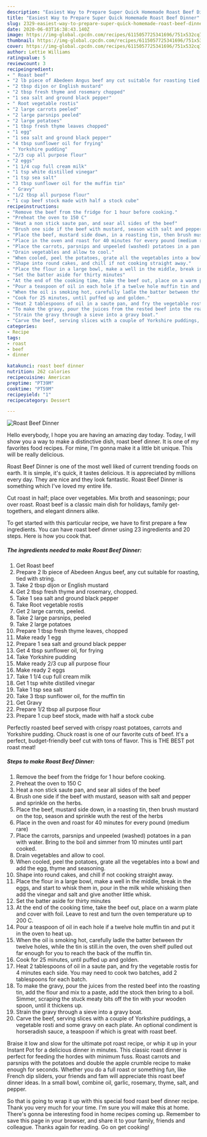 ```yaml
---
description: "Easiest Way to Prepare Super Quick Homemade Roast Beef Dinner"
title: "Easiest Way to Prepare Super Quick Homemade Roast Beef Dinner"
slug: 2329-easiest-way-to-prepare-super-quick-homemade-roast-beef-dinner
date: 2020-06-03T16:38:43.140Z
image: https://img-global.cpcdn.com/recipes/6115057725341696/751x532cq70/roast-beef-dinner-recipe-main-photo.jpg
thumbnail: https://img-global.cpcdn.com/recipes/6115057725341696/751x532cq70/roast-beef-dinner-recipe-main-photo.jpg
cover: https://img-global.cpcdn.com/recipes/6115057725341696/751x532cq70/roast-beef-dinner-recipe-main-photo.jpg
author: Lettie Williams
ratingvalue: 5
reviewcount: 3
recipeingredient:
- " Roast beef"
- "2 lb piece of Abedeen Angus beef any cut suitable for roasting tied with string"
- "2 tbsp dijon or English mustard"
- "2 tbsp fresh thyme and rosemary chopped"
- "1 sea salt and ground black pepper"
- " Root vegetable rostis"
- "2 large carrots peeled"
- "2 large parsnips peeled"
- "2 large potatoes"
- "1 tbsp fresh thyme leaves chopped"
- "1 egg"
- "1 sea salt and ground black pepper"
- "4 tbsp sunflower oil for frying"
- " Yorkshire pudding"
- "2/3 cup all purpose flour"
- "2 eggs"
- "1 1/4 cup full cream milk"
- "1 tsp white distilled vinegar"
- "1 tsp sea salt"
- "3 tbsp sunflower oil for the muffin tin"
- " Gravy"
- "1/2 tbsp all purpose flour"
- "1 cup beef stock made with half a stock cube"
recipeinstructions:
- "Remove the beef from the fridge for 1 hour before cooking."
- "Preheat the oven to 150 C"
- "Heat a non stick saute pan, and sear all sides of the beef"
- "Brush one side if the beef with mustard, season with salt and pepper and sprinkle on the herbs."
- "Place the beef, mustard side down, in a roasting tin, then brush mustard on the top, season and sprinkle wuth the rest of the herbs"
- "Place in the oven and roast for 40 minutes for every pound (medium rare)"
- "Place the carrots, parsnips and unpeeled (washed) potatoes in a pan with water. Bring to the boil and simmer from 10 minutes until part cooked."
- "Drain vegetables and allow to cool."
- "When cooled, peel the potatoes, grate all the vegetables into a bowl and add the egg, thyme and seasoning."
- "Shape into round cakes, and chill if not cooking straight away."
- "Place the flour in a large bowl, make a well in the middle, break in the eggs, and start to whisk them in, pour in the milk while whisking then add the vinegar and salt and give another little whisk."
- "Set the batter aside for thirty minutes"
- "At the end of the cooking time, take the beef out, place on a warm plate and cover with foil. Leave to rest and turn the oven temperature up to 200 C."
- "Pour a teaspoon of oil in each hole if a twelve hole muffin tin and put it in the oven to heat up."
- "When the oil is smoking hot, carefully ladle the batter between thr twelve holes, while the tin is still.in the oven, the oven shelf pulled out far enough for you to reach the back of the muffin tin."
- "Cook for 25 minutes, until puffed up and golden."
- "Heat 2 tablespoons of oil in a saute pan, and fry the vegetable rostis for 4 minutes each side. You may need to cook two batches, add 2 tablespoons for each batch."
- "To make the gravy, pour the juices from the rested beef into the roasting tin, add the flour and mix to a paste, add the stock then bring to a boil. Simmer, scraping the stuck meaty bits off the tin with your wooden spoon, until it thickens up."
- "Strain the gravy through a sieve into a gravy boat."
- "Carve the beef, serving slices with a couple of Yorkshire puddings, a vegetable rosti and some gravy on each plate. An optional condiment is horseradish sauce, a teaspoon if which is great with roast beef."
categories:
- Recipe
tags:
- roast
- beef
- dinner

katakunci: roast beef dinner 
nutrition: 262 calories
recipecuisine: American
preptime: "PT39M"
cooktime: "PT59M"
recipeyield: "1"
recipecategory: Dessert

---
```



![Roast Beef Dinner](https://img-global.cpcdn.com/recipes/6115057725341696/751x532cq70/roast-beef-dinner-recipe-main-photo.jpg)

Hello everybody, I hope you are having an amazing day today. Today, I will show you a way to make a distinctive dish, roast beef dinner. It is one of my favorites food recipes. For mine, I'm gonna make it a little bit unique. This will be really delicious.

Roast Beef Dinner is one of the most well liked of current trending foods on earth. It is simple, it's quick, it tastes delicious. It is appreciated by millions every day. They are nice and they look fantastic. Roast Beef Dinner is something which I've loved my entire life.

Cut roast in half; place over vegetables. Mix broth and seasonings; pour over roast. Roast beef is a classic main dish for holidays, family get-togethers, and elegant dinners alike.


To get started with this particular recipe, we have to first prepare a few ingredients. You can have roast beef dinner using 23 ingredients and 20 steps. Here is how you cook that.

<!--inarticleads1-->

##### The ingredients needed to make Roast Beef Dinner:

1. Get  Roast beef
1. Prepare 2 lb piece of Abedeen Angus beef, any cut suitable for roasting, tied with string.
1. Take 2 tbsp dijon or English mustard
1. Get 2 tbsp fresh thyme and rosemary, chopped.
1. Take 1 sea salt and ground black pepper
1. Take  Root vegetable rostis
1. Get 2 large carrots, peeled.
1. Take 2 large parsnips, peeled
1. Take 2 large potatoes
1. Prepare 1 tbsp fresh thyme leaves, chopped
1. Make ready 1 egg
1. Prepare 1 sea salt and ground black pepper
1. Get 4 tbsp sunflower oil, for frying
1. Take  Yorkshire pudding
1. Make ready 2/3 cup all purpose flour
1. Make ready 2 eggs
1. Take 1 1/4 cup full cream milk
1. Get 1 tsp white distilled vinegar
1. Take 1 tsp sea salt
1. Take 3 tbsp sunflower oil, for the muffin tin
1. Get  Gravy
1. Prepare 1/2 tbsp all purpose flour
1. Prepare 1 cup beef stock, made with half a stock cube


Perfectly roasted beef served with crispy roast potatoes, carrots and Yorkshire pudding. Chuck roast is one of our favorite cuts of beef. It&#39;s a perfect, budget-friendly beef cut with tons of flavor. This is THE BEST pot roast meat! 

<!--inarticleads2-->

##### Steps to make Roast Beef Dinner:

1. Remove the beef from the fridge for 1 hour before cooking.
1. Preheat the oven to 150 C
1. Heat a non stick saute pan, and sear all sides of the beef
1. Brush one side if the beef with mustard, season with salt and pepper and sprinkle on the herbs.
1. Place the beef, mustard side down, in a roasting tin, then brush mustard on the top, season and sprinkle wuth the rest of the herbs
1. Place in the oven and roast for 40 minutes for every pound (medium rare)
1. Place the carrots, parsnips and unpeeled (washed) potatoes in a pan with water. Bring to the boil and simmer from 10 minutes until part cooked.
1. Drain vegetables and allow to cool.
1. When cooled, peel the potatoes, grate all the vegetables into a bowl and add the egg, thyme and seasoning.
1. Shape into round cakes, and chill if not cooking straight away.
1. Place the flour in a large bowl, make a well in the middle, break in the eggs, and start to whisk them in, pour in the milk while whisking then add the vinegar and salt and give another little whisk.
1. Set the batter aside for thirty minutes
1. At the end of the cooking time, take the beef out, place on a warm plate and cover with foil. Leave to rest and turn the oven temperature up to 200 C.
1. Pour a teaspoon of oil in each hole if a twelve hole muffin tin and put it in the oven to heat up.
1. When the oil is smoking hot, carefully ladle the batter between thr twelve holes, while the tin is still.in the oven, the oven shelf pulled out far enough for you to reach the back of the muffin tin.
1. Cook for 25 minutes, until puffed up and golden.
1. Heat 2 tablespoons of oil in a saute pan, and fry the vegetable rostis for 4 minutes each side. You may need to cook two batches, add 2 tablespoons for each batch.
1. To make the gravy, pour the juices from the rested beef into the roasting tin, add the flour and mix to a paste, add the stock then bring to a boil. Simmer, scraping the stuck meaty bits off the tin with your wooden spoon, until it thickens up.
1. Strain the gravy through a sieve into a gravy boat.
1. Carve the beef, serving slices with a couple of Yorkshire puddings, a vegetable rosti and some gravy on each plate. An optional condiment is horseradish sauce, a teaspoon if which is great with roast beef.


Braise it low and slow for the ultimate pot roast recipe, or whip it up in your Instant Pot for a delicious dinner in minutes. This classic roast dinner is perfect for feeding the hordes with minimum fuss. Roast carrots and parsnips with the potatoes and double the apple crumble recipe to make enough for seconds. Whether you do a full roast or something fun, like French dip sliders, your friends and fam will appreciate this roast beef dinner ideas. In a small bowl, combine oil, garlic, rosemary, thyme, salt, and pepper. 

So that is going to wrap it up with this special food roast beef dinner recipe. Thank you very much for your time. I'm sure you will make this at home. There's gonna be interesting food in home recipes coming up. Remember to save this page in your browser, and share it to your family, friends and colleague. Thanks again for reading. Go on get cooking!
